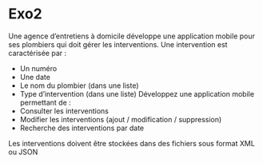 # Exo2
Une agence d’entretiens à domicile développe une application mobile pour ses plombiers qui doit gérer les interventions. Une
intervention est caractérisée par :
 - Un numéro
 - Une date
 - Le nom du plombier (dans une liste)
 - Type d’intervention (dans une liste)
Développez une application mobile permettant de :
 - Consulter les interventions
 - Modifier les interventions (ajout / modification / suppression)
 - Recherche des interventions par date
 
 Les interventions doivent être stockées dans des fichiers sous format XML ou JSON
